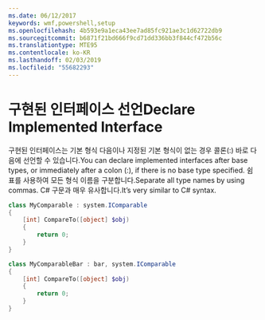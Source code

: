 ```yaml
---
ms.date: 06/12/2017
keywords: wmf,powershell,setup
ms.openlocfilehash: 4b593e9a1eca43ee7ad85fc921ae3c1d62722db9
ms.sourcegitcommit: b6871f21bd666f9cd71dd336bb3f844cf472b56c
ms.translationtype: MTE95
ms.contentlocale: ko-KR
ms.lasthandoff: 02/03/2019
ms.locfileid: "55682293"
---
```

# <a name="declare-implemented-interface"></a><span data-ttu-id="9e8c5-102">구현된 인터페이스 선언</span><span class="sxs-lookup"><span data-stu-id="9e8c5-102">Declare Implemented Interface</span></span>

<span data-ttu-id="9e8c5-103">구현된 인터페이스는 기본 형식 다음이나 지정된 기본 형식이 없는 경우 콜론(:) 바로 다음에 선언할 수 있습니다.</span><span class="sxs-lookup"><span data-stu-id="9e8c5-103">You can declare implemented interfaces after base types, or immediately after a colon (:), if there is no base type specified.</span></span> <span data-ttu-id="9e8c5-104">쉼표를 사용하여 모든 형식 이름을 구분합니다.</span><span class="sxs-lookup"><span data-stu-id="9e8c5-104">Separate all type names by using commas.</span></span> <span data-ttu-id="9e8c5-105">C# 구문과 매우 유사합니다.</span><span class="sxs-lookup"><span data-stu-id="9e8c5-105">It’s very similar to C# syntax.</span></span>

```powershell
class MyComparable : system.IComparable
{
    [int] CompareTo([object] $obj)
    {
        return 0;
    }
}

class MyComparableBar : bar, system.IComparable
{
    [int] CompareTo([object] $obj)
    {
        return 0;
    }
}
```
